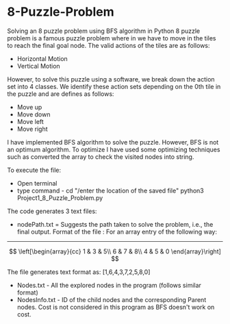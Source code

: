 # 8-Puzzle-Problem
Solving an 8 puzzle problem using BFS algorithm in Python
8 puzzle problem is a famous puzzle problem where in we have to move in the tiles to reach the final goal node.
The valid actions of the tiles are as follows:
+ Horizontal Motion 
+ Vertical Motion

However, to solve this puzzle using a software, we break down the action set into 4 classes. We identify these action sets depending on the 0th tile in the puzzle and are defines as follows:
+ Move up 
+ Move down
+ Move left
+ Move right

I have implemented BFS algorithm to solve the puzzle. However, BFS is not an optimum algorithm.
To optimize I have used some optimizing techniques such as converted the array to check the visited nodes into string.

To execute the file:
+ Open terminal
+ type command - cd "/enter the location of the saved file"
		 python3 Project1_8_Puzzle_Problem.py

The code generates 3 text files:
+ nodePath.txt = Suggests the path taken to solve the problem, i.e., the final output. Format of the file :
For an array entry of the following way:
-------------------------
$$
\left[\begin{array}{cc} 
1 & 3 & 5\\
6 & 7 & 8\\
4 & 5 & 0
\end{array}\right]
$$ 

The file generates text format as: [1,6,4,3,7,2,5,8,0]
+ Nodes.txt - All the explored nodes in the program (follows similar format)
+ NodesInfo.txt - ID of the child nodes and the corresponding Parent nodes. Cost is not considered in this program as BFS doesn't work on cost.
 
